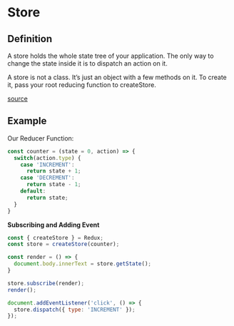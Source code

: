 # Store

## Definition

A store holds the whole state tree of your application.
The only way to change the state inside it is to dispatch an action on it.

A store is not a class. It’s just an object with a few methods on it.
To create it, pass your root reducing function to createStore.

[source](https://github.com/reactjs/redux/blob/master/docs/api/Store.md)


## Example

Our Reducer Function:
```javascript
const counter = (state = 0, action) => {
  switch(action.type) {
    case 'INCREMENT':
      return state + 1;
    case 'DECREMENT':
      return state - 1;
    default:
      return state;
  }
}
```

**Subscribing and Adding Event**
```javascript
const { createStore } = Redux;
const store = createStore(counter);

const render = () => {
  document.body.innerText = store.getState();
}

store.subscribe(render);
render();

document.addEventListener('click', () => {
  store.dispatch({ type: 'INCREMENT' });
});
```

